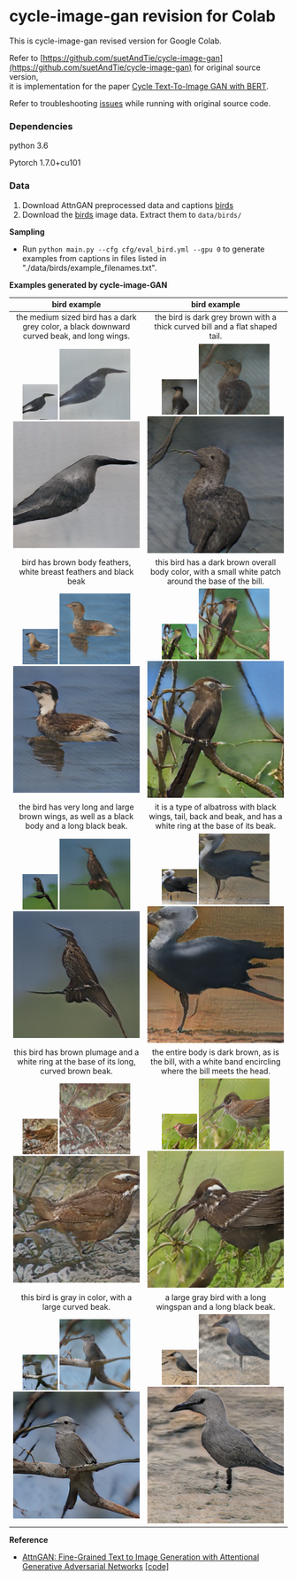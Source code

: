 # cycle-image-gan revision for Colab

This is cycle-image-gan revised version for Google Colab.

Refer to [https://github.com/suetAndTie/cycle-image-gan](https://github.com/suetAndTie/cycle-image-gan) for original source version, <br>
it is implementation for the paper [Cycle Text-To-Image GAN with BERT](https://arxiv.org/abs/2003.12137).

Refer to troubleshooting [issues](https://github.com/rightlit/cycle-image-gan-rev/issues) while running with original source code. 

### Dependencies
python 3.6

Pytorch 1.7.0+cu101


### Data
1. Download AttnGAN preprocessed data and captions [birds](https://drive.google.com/open?id=1O_LtUP9sch09QH3s_EBAgLEctBQ5JBSJ)
2. Download the [birds](http://www.vision.caltech.edu/visipedia/CUB-200-2011.html) image data. Extract them to `data/birds/`

**Sampling**
- Run `python main.py --cfg cfg/eval_bird.yml --gpu 0` to generate examples from captions in files listed in "./data/birds/example_filenames.txt". 


**Examples generated by cycle-image-GAN**

 bird example              |  bird example
:-------------------------:|:-------------------------:
the medium sized bird has a dark grey color, a black downward curved beak, and long wings. | the bird is dark grey brown with a thick curved bill and a flat shaped tail.
![](models/netG_epoch_600/Black_Footed_Albatross_0001_796111/0_s_0_g0.png) ![](models/netG_epoch_600/Black_Footed_Albatross_0001_796111/0_s_0_g1.png) ![](models/netG_epoch_600/Black_Footed_Albatross_0001_796111/0_s_0_g2.png) | ![](models/netG_epoch_600/Black_Footed_Albatross_0001_796111/0_s_1_g0.png) ![](models/netG_epoch_600/Black_Footed_Albatross_0001_796111/0_s_1_g1.png) ![](models/netG_epoch_600/Black_Footed_Albatross_0001_796111/0_s_1_g2.png)
bird has brown body feathers, white breast feathers and black beak | this bird has a dark brown overall body color, with a small white patch around the base of the bill.
![](models/netG_epoch_600/Black_Footed_Albatross_0001_796111/0_s_2_g0.png) ![](models/netG_epoch_600/Black_Footed_Albatross_0001_796111/0_s_2_g1.png) ![](models/netG_epoch_600/Black_Footed_Albatross_0001_796111/0_s_2_g2.png) | ![](models/netG_epoch_600/Black_Footed_Albatross_0001_796111/0_s_3_g0.png) ![](models/netG_epoch_600/Black_Footed_Albatross_0001_796111/0_s_3_g1.png) ![](models/netG_epoch_600/Black_Footed_Albatross_0001_796111/0_s_3_g2.png)
the bird has very long and large brown wings, as well as a black body and a long black beak. | it is a type of albatross with black wings, tail, back and beak, and has a white ring at the base of its beak.
![](models/netG_epoch_600/Black_Footed_Albatross_0001_796111/0_s_4_g0.png) ![](models/netG_epoch_600/Black_Footed_Albatross_0001_796111/0_s_4_g1.png) ![](models/netG_epoch_600/Black_Footed_Albatross_0001_796111/0_s_4_g2.png) | ![](models/netG_epoch_600/Black_Footed_Albatross_0001_796111/0_s_5_g0.png) ![](models/netG_epoch_600/Black_Footed_Albatross_0001_796111/0_s_5_g1.png) ![](models/netG_epoch_600/Black_Footed_Albatross_0001_796111/0_s_5_g2.png)
this bird has brown plumage and a white ring at the base of its long, curved brown beak. | the entire body is dark brown, as is the bill, with a white band encircling where the bill meets the head.
![](models/netG_epoch_600/Black_Footed_Albatross_0001_796111/0_s_6_g0.png) ![](models/netG_epoch_600/Black_Footed_Albatross_0001_796111/0_s_6_g1.png) ![](models/netG_epoch_600/Black_Footed_Albatross_0001_796111/0_s_6_g2.png) | ![](models/netG_epoch_600/Black_Footed_Albatross_0001_796111/0_s_7_g0.png) ![](models/netG_epoch_600/Black_Footed_Albatross_0001_796111/0_s_7_g1.png) ![](models/netG_epoch_600/Black_Footed_Albatross_0001_796111/0_s_7_g2.png)
this bird is gray in color, with a large curved beak. | a large gray bird with a long wingspan and a long black beak.
![](models/netG_epoch_600/Black_Footed_Albatross_0001_796111/0_s_8_g0.png) ![](models/netG_epoch_600/Black_Footed_Albatross_0001_796111/0_s_8_g1.png) ![](models/netG_epoch_600/Black_Footed_Albatross_0001_796111/0_s_8_g2.png) | ![](models/netG_epoch_600/Black_Footed_Albatross_0001_796111/0_s_9_g0.png) ![](models/netG_epoch_600/Black_Footed_Albatross_0001_796111/0_s_9_g1.png) ![](models/netG_epoch_600/Black_Footed_Albatross_0001_796111/0_s_9_g2.png)


**Reference**

- [AttnGAN: Fine-Grained Text to Image Generation with Attentional Generative Adversarial Networks](https://arxiv.org/abs/1711.10485) [[code]](https://github.com/taoxugit/AttnGAN)
